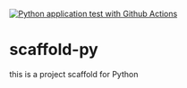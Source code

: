 [![Python application test with Github Actions](https://github.com/stewartsum/scaffold-py/actions/workflows/main.yml/badge.svg)](https://github.com/stewartsum/scaffold-py/actions/workflows/main.yml)

# scaffold-py
this is a project scaffold for Python
